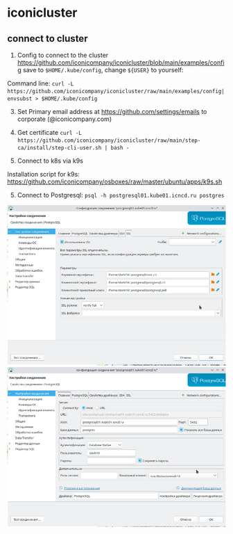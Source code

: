 # iconicluster

## connect to cluster
1. Config to connect to the cluster
https://github.com/iconicompany/iconicluster/blob/main/examples/config
save to `$HOME/.kube/config`, change `${USER}` to yourself:

Command line:
`curl -L https://github.com/iconicompany/iconicluster/raw/main/examples/config|envsubst > $HOME/.kube/config`

3. Set Primary email address at https://github.com/settings/emails to corporate (@iconicompany.com)
4. Get certificate `curl -L https://github.com/iconicompany/iconicluster/raw/main/step-ca/install/step-cli-user.sh | bash -`

5. Connect to k8s via k9s

Installation script for k9s: https://github.com/iconicompany/osboxes/raw/master/ubuntu/apps/k9s.sh

5. Connect to Postgresql: `psql -h postgresql01.kube01.icncd.ru postgres`

![dbeaver01.jpg](docs/dbeaver01.jpg)
![dbeaver02.jpg](docs/dbeaver02.jpg)
